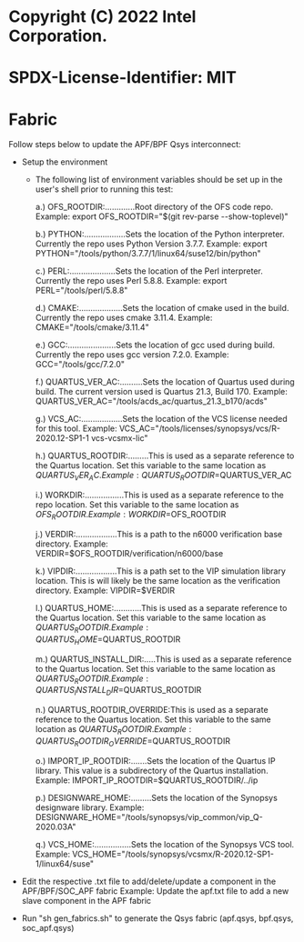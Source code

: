 # Copyright (C) 2022 Intel Corporation.
# SPDX-License-Identifier: MIT

#
# Fabric

Follow steps below to update the APF/BPF Qsys interconnect:

   * Setup the environment
      * The following list of environment variables should be set up in the user's shell prior to running this test:

         a.) OFS_ROOTDIR:.............Root directory of the OFS code repo.
                                      Example:  export OFS_ROOTDIR="$(git rev-parse --show-toplevel)"

         b.) PYTHON:..................Sets the location of the Python interpreter.  Currently the repo uses Python Version 3.7.7.
                                      Example:  export PYTHON="/tools/python/3.7.7/1/linux64/suse12/bin/python"

         c.) PERL:....................Sets the location of the Perl interpreter.  Currently the repo uses Perl 5.8.8.
                                      Example:  export PERL="/tools/perl/5.8.8"

         d.) CMAKE:...................Sets the location of cmake used in the build.  Currently the repo uses cmake 3.11.4.
                                      Example:  CMAKE="/tools/cmake/3.11.4"

         e.) GCC:.....................Sets the location of gcc used during build.  Currently the repo uses gcc version 7.2.0.
                                      Example: GCC="/tools/gcc/7.2.0"

         f.) QUARTUS_VER_AC:..........Sets the location of Quartus used during build.  The current version used is Quartus 21.3, Build 170.
                                      Example: QUARTUS_VER_AC="/tools/acds_ac/quartus_21.3_b170/acds"

         g.) VCS_AC:..................Sets the location of the VCS license needed for this tool.
                                      Example: VCS_AC="/tools/licenses/synopsys/vcs/R-2020.12-SP1-1 vcs-vcsmx-lic"

         h.) QUARTUS_ROOTDIR:.........This is used as a separate reference to the Quartus location.  Set this variable to the same location as $QUARTUS_VER_AC.  
                                      Example: QUARTUS_ROOTDIR=$QUARTUS_VER_AC

         i.) WORKDIR:.................This is used as a separate reference to the repo location.  Set this variable to the same location as $OFS_ROOTDIR.
                                      Example: WORKDIR=$OFS_ROOTDIR

         j.) VERDIR:..................This is a path to the n6000 verification base directory.
                                      Example: VERDIR=$OFS_ROOTDIR/verification/n6000/base

         k.) VIPDIR:..................This is a path set to the VIP simulation library location.  This is will likely be the same location as the verification directory.
                                      Example: VIPDIR=$VERDIR

         l.) QUARTUS_HOME:............This is used as a separate reference to the Quartus location.  Set this variable to the same location as $QUARTUS_ROOTDIR.
                                      Example: QUARTUS_HOME=$QUARTUS_ROOTDIR

         m.) QUARTUS_INSTALL_DIR:.....This is used as a separate reference to the Quartus location.  Set this variable to the same location as $QUARTUS_ROOTDIR.
                                      Example: QUARTUS_INSTALL_DIR=$QUARTUS_ROOTDIR

         n.) QUARTUS_ROOTDIR_OVERRIDE:This is used as a separate reference to the Quartus location.  Set this variable to the same location as $QUARTUS_ROOTDIR.
                                      Example: QUARTUS_ROOTDIR_OVERRIDE=$QUARTUS_ROOTDIR

         o.) IMPORT_IP_ROOTDIR:.......Sets the location of the Quartus IP library.  This value is a subdirectory of the Quartus installation.
                                      Example: IMPORT_IP_ROOTDIR=$QUARTUS_ROOTDIR/../ip

         p.) DESIGNWARE_HOME:.........Sets the location of the Synopsys designware library.
                                      Example: DESIGNWARE_HOME="/tools/synopsys/vip_common/vip_Q-2020.03A"

         q.) VCS_HOME:................Sets the location of the Synopsys VCS tool.
                                     Example: VCS_HOME="/tools/synopsys/vcsmx/R-2020.12-SP1-1/linux64/suse"

   * Edit the respective .txt file to add/delete/update a component in the APF/BPF/SOC_APF fabric
     Example: Update the apf.txt file to add a new slave component in the APF fabric  

   * Run "sh gen_fabrics.sh" to generate the Qsys fabric (apf.qsys, bpf.qsys, soc_apf.qsys)
   
